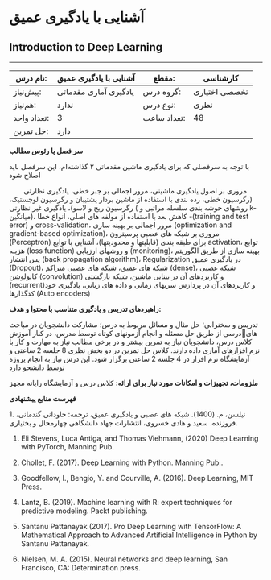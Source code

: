 # آشنایی با یادگیری عمیق
## Introduction to Deep Learning
_______________________________________________________________________________
| نام درس:    | آشنایی با یادگیری عمیق | مقطع:       | کارشناسی      |
| ----------- | ---------------------- | ----------- | ------------- |
| پیش‌نیاز:   | یادگیری آماری مقدماتی  | گروه درس:   | تخصصی اختیاری |
| هم‌نیاز:    | ندارد                  | نوع درس:    | نظری          |
| تعداد واحد: | 3                      | تعداد ساعت: | 48            |
| حل تمرین:   |  دارد                  |             |               |

**سر فصل یا رئوس مطالب**

با توجه به سرفصلی که برای یادگیری ماشین مقدماتی ۲ گذاشته‌ام، این سرفصل باید اصلاح شود

`    `مروری بر اصول یادگیری ماشینی، مرور اجمالی بر جبر خطی، یادگیری نظارتی (رگرسیون خطی،  رده بندی با استفاده از ماشین بردار پشتیبان و رگرسیون لوجستیک، رگرسیون ریج و لاسو)، یادگیری غیر نظارتی ( روشهای خوشه بندی سلسله مراتبی و k- میانگین)، کاهش بعد با استفاده از مولفه های اصلی، انواع خطا -(training and test error) و cross-validation، مرور اجمالی بر بهینه سازی (optimization and gradient-based optimization)، مروری بر شبکه های عصبی پرسپترون (Perceptron)   برای طبقه بندی (قابلیتها و محدودیتها)، آشنایی با توابع activation، توابع هزینه (loss function) و روشهای ارزیابی (monitoring)، بهینه سازی از طریق الگوریتم پس انتشار (back propagation algorithm)، Regularization در یادگیری عمیق (Dropout)، شبکه های عمیق،  شبکه های عصبی متراکم (dense)، شبکه عصبی کانولوشن  (convolution) و کاربردهای آن در بینایی ماشین، شبکه بازگشتی  (recurrent)و کاربردهای آن در پردازش سریهای زمانی و داده های زبانی، یادگیری خود کدگذارها (Auto encoders) 

**راهبردهای تدریس و یادگیری متناسب با محتوا و هدف:** 

تدریس و سخنرانی؛ حل مثال و مسائل مربوط به درس؛ مشارکت دانشجویان در مباحث درسی از طریق حل مسئله و انجام آزمونهای کوتاه توسط مدرس، در کنار آموزشهای کلاس درس، دانشجویان نیاز  به تمرین بیشتر و در برخی مطالب نیاز به مهارت و کار با نرم افزارهای آماری  داده دارند. کلاس حل تمرین در دو بخش نظری 8 جلسه 2 ساعتی و آزمایشگاه نرم افزار در 4 جلسه 2 ساعتی برگزار شود. این درس نیاز به انجام پروژه توسط دانشجو دارد

**ملزومات، تجهیزات و امکانات مورد نیاز برای ارائه:** کلاس درس و آزمایشگاه رایانه مجهز

**فهرست منابع پیشنهادی**

1\. نیلسن، م. (1400). شبکه های عصبی و یادگیری عمیق، ترجمه: جاودانی گندمانی، فروزنده، سعید و هادی خسروی، انتشارات جهاد دانشگاهی چهارمحال و بختیاری. 

1. Eli Stevens, Luca Antiga, and Thomas Viehmann, (2020) Deep Learning with PyTorch, Manning Pub.

1. Chollet, F. (2017).  Deep Learning with Python. Manning Pub..

1. Goodfellow, I., Bengio, Y. and Courville, A.  (2016). Deep Learning, MIT Press.

1. Lantz, B. (2019). Machine learning with R: expert techniques for predictive modeling. Packt publishing.

1. Santanu Pattanayak (2017). Pro Deep Learning with TensorFlow: A Mathematical Approach to Advanced Artificial Intelligence in Python by Santanu Pattanayak.

1. Nielsen, M. A. (2015). Neural networks and deep learning, San Francisco, CA: Determination press.
